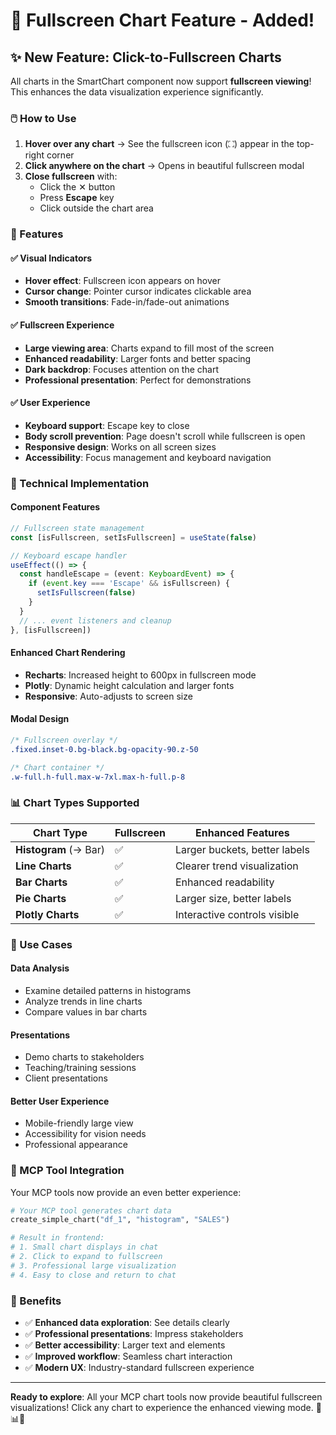 # 🎯 Fullscreen Chart Feature - Added!

## ✨ New Feature: Click-to-Fullscreen Charts

All charts in the SmartChart component now support **fullscreen viewing**! This enhances the data visualization experience significantly.

### 🖱️ How to Use

1. **Hover over any chart** → See the fullscreen icon (⛶) appear in the top-right corner
2. **Click anywhere on the chart** → Opens in beautiful fullscreen modal
3. **Close fullscreen** with:
   - Click the ✕ button
   - Press **Escape** key
   - Click outside the chart area

### 🎨 Features

#### ✅ **Visual Indicators**
- **Hover effect**: Fullscreen icon appears on hover
- **Cursor change**: Pointer cursor indicates clickable area
- **Smooth transitions**: Fade-in/fade-out animations

#### ✅ **Fullscreen Experience**
- **Large viewing area**: Charts expand to fill most of the screen
- **Enhanced readability**: Larger fonts and better spacing
- **Dark backdrop**: Focuses attention on the chart
- **Professional presentation**: Perfect for demonstrations

#### ✅ **User Experience**
- **Keyboard support**: Escape key to close
- **Body scroll prevention**: Page doesn't scroll while fullscreen is open
- **Responsive design**: Works on all screen sizes
- **Accessibility**: Focus management and keyboard navigation

### 🔧 Technical Implementation

#### Component Features
```typescript
// Fullscreen state management
const [isFullscreen, setIsFullscreen] = useState(false)

// Keyboard escape handler
useEffect(() => {
  const handleEscape = (event: KeyboardEvent) => {
    if (event.key === 'Escape' && isFullscreen) {
      setIsFullscreen(false)
    }
  }
  // ... event listeners and cleanup
}, [isFullscreen])
```

#### Enhanced Chart Rendering
- **Recharts**: Increased height to 600px in fullscreen mode
- **Plotly**: Dynamic height calculation and larger fonts
- **Responsive**: Auto-adjusts to screen size

#### Modal Design
```css
/* Fullscreen overlay */
.fixed.inset-0.bg-black.bg-opacity-90.z-50

/* Chart container */
.w-full.h-full.max-w-7xl.max-h-full.p-8
```

### 📊 Chart Types Supported

| Chart Type | Fullscreen | Enhanced Features |
|------------|------------|-------------------|
| **Histogram** (→ Bar) | ✅ | Larger buckets, better labels |
| **Line Charts** | ✅ | Clearer trend visualization |
| **Bar Charts** | ✅ | Enhanced readability |
| **Pie Charts** | ✅ | Larger size, better labels |
| **Plotly Charts** | ✅ | Interactive controls visible |

### 🎯 Use Cases

#### **Data Analysis**
- Examine detailed patterns in histograms
- Analyze trends in line charts
- Compare values in bar charts

#### **Presentations**
- Demo charts to stakeholders
- Teaching/training sessions
- Client presentations

#### **Better User Experience**
- Mobile-friendly large view
- Accessibility for vision needs
- Professional appearance

### 🚀 MCP Tool Integration

Your MCP tools now provide an even better experience:

```python
# Your MCP tool generates chart data
create_simple_chart("df_1", "histogram", "SALES")

# Result in frontend:
# 1. Small chart displays in chat
# 2. Click to expand to fullscreen
# 3. Professional large visualization
# 4. Easy to close and return to chat
```

### 🎉 Benefits

- ✅ **Enhanced data exploration**: See details clearly
- ✅ **Professional presentations**: Impress stakeholders  
- ✅ **Better accessibility**: Larger text and elements
- ✅ **Improved workflow**: Seamless chart interaction
- ✅ **Modern UX**: Industry-standard fullscreen experience

---

**Ready to explore**: All your MCP chart tools now provide beautiful fullscreen visualizations! Click any chart to experience the enhanced viewing mode. 🎨📊✨
